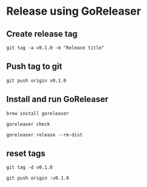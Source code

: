 # Release using GoReleaser

## Create release tag
`git tag -a v0.1.0 -m "Release title"`


## Push tag to git
`git push origin v0.1.0`


## Install and run GoReleaser
`brew install goreleaser`

`goreleaser check`

`goreleaser release --rm-dist`

## reset tags
`git tag -d v0.1.0`

`git push origin :v0.1.0`

